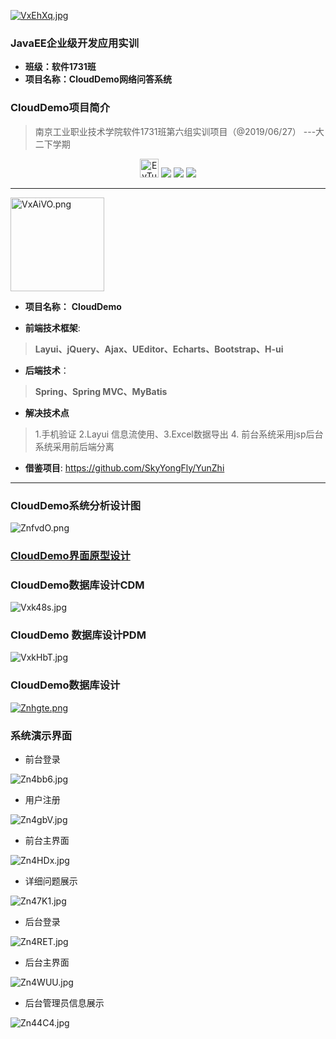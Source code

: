 <a href="https://imgchr.com/i/VxEhXq"><img src="https://s2.ax1x.com/2019/06/20/VxEhXq.th.jpg" alt="VxEhXq.jpg" border="0" /></a>

### JavaEE企业级开发应用实训

* **班级：软件1731班**
* **项目名称：CloudDemo网络问答系统**

### CloudDemo项目简介

> 南京工业职业技术学院软件1731班第六组实训项目（@2019/06/27） ---大二下学期

 <p align="center">
    <img src="https://s2.ax1x.com/2019/05/20/EvTutK.png" alt="EvTutK.png" width="30px"  border="0" />
    <img src="https://img.shields.io/badge/authorname-wangzhuang2-brightgreen.svg?style=flat&logo=Deno"/>
    <img src="https://img.shields.io/badge/Developer-Java-red.svg?style=flat&logo=Java"/>
    <img src="https://img.shields.io/badge/func-life__note-orange.svg?style=flat&logo=Hackaday"/>
</p>
<hr/>

<a href="https://imgchr.com/i/VxAiVO"><img src="https://s2.ax1x.com/2019/06/20/VxAiVO.th.png" alt="VxAiVO.png" border="0" width="150px" /></a>
* **项目名称：** **CloudDemo**

* **前端技术框架**:
> **Layui、jQuery、Ajax、UEditor、Echarts、Bootstrap、H-ui**

* **后端技术**：
> **Spring、Spring MVC、MyBatis**

* **解决技术点**

> 1.手机验证 2.Layui 信息流使用、3.Excel数据导出 4. 前台系统采用jsp后台系统采用前后端分离

* **借鉴项目**: https://github.com/SkyYongFly/YunZhi
<hr/>



### CloudDemo系统分析设计图

<img src="https://s2.ax1x.com/2019/06/27/ZnfvdO.png" alt="ZnfvdO.png" border="0" />


### <a href='https://github.com/Sunshineisbright/Java_Projects/blob/master/CloudDemo/CloudDemo%E7%B3%BB%E7%BB%9F%E7%95%8C%E9%9D%A2%E5%8E%9F%E5%9E%8B%E8%AE%BE%E8%AE%A1.md'>CloudDemo界面原型设计</a>



### CloudDemo数据库设计CDM
<img src="https://s2.ax1x.com/2019/06/20/Vxk48s.jpg" alt="Vxk48s.jpg" border="0" />

### CloudDemo 数据库设计PDM
<img src="https://s2.ax1x.com/2019/06/20/VxkHbT.jpg" alt="VxkHbT.jpg" border="0" />

### CloudDemo数据库设计
<a href="https://imgchr.com/i/Znhgte"><img src="https://s2.ax1x.com/2019/06/27/Znhgte.png" alt="Znhgte.png" border="0" /></a>


### 系统演示界面


* 前台登录
<img src="https://s2.ax1x.com/2019/06/27/Zn4bb6.jpg" alt="Zn4bb6.jpg" border="0" />

* 用户注册
<img src="https://s2.ax1x.com/2019/06/27/Zn4gbV.jpg" alt="Zn4gbV.jpg" border="0" />

* 前台主界面
<img src="https://s2.ax1x.com/2019/06/27/Zn4HDx.jpg" alt="Zn4HDx.jpg" border="0" />

* 详细问题展示
<img src="https://s2.ax1x.com/2019/06/27/Zn47K1.jpg" alt="Zn47K1.jpg" border="0" />

* 后台登录
<img src="https://s2.ax1x.com/2019/06/27/Zn4RET.jpg" alt="Zn4RET.jpg" border="0" />

* 后台主界面
<img src="https://s2.ax1x.com/2019/06/27/Zn4WUU.jpg" alt="Zn4WUU.jpg" border="0" />


* 后台管理员信息展示
<img src="https://s2.ax1x.com/2019/06/27/Zn44C4.jpg" alt="Zn44C4.jpg" border="0" /> 


